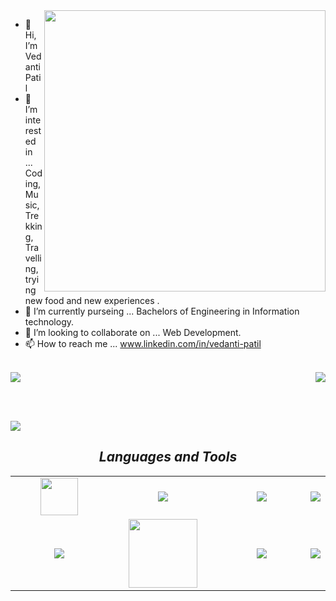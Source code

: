 <img align="right" src="https://github-readme-stats.vercel.app/api?username=RamchandraWarang9822&layout=compact&theme=dark"  width="450">
<div>
	
- 👋 Hi, I’m Vedanti Patil
- 👀 I’m interested in ... Coding, Music, Trekking, Travelling, trying new food and new experiences .
- 🌱 I’m currently purseing ... Bachelors of Engineering in Information technology.
- 💞️ I’m looking to collaborate on ... Web Development.
- 📫 How to reach me ...  www.linkedin.com/in/vedanti-patil
</div>

<br>

<div>
<img src="https://github-readme-stats.vercel.app/api/top-langs/?username=PatilVedanti&layout=compact&theme=dark" >
<img align="right" src="https://github-readme-streak-stats.herokuapp.com/?user=PatilVedanti&layout=compact&theme=dark&hide_border=false"  >
</div>

<br><br>

<img  src="https://github-readme-activity-graph.vercel.app/graph?username=PatilVedanti&layout=compact&theme=high-contrast&bg_color=0D0D0D&line=F27405&hide_border=false"  >

<h2 align='center'><i>Languages and Tools</i></h2>

<table width="100" align='center' >
<tr>
    <td align='center' width="190">
        <img src="https://github.com/abranhe/programming-languages-logos/blob/master/src/javascript/javascript.svg" width="60">
    </td>
    <td align='center' width="190">
        <img src="https://www.vectorlogo.zone/logos/typescriptlang/typescriptlang-icon.svg">
    </td>
    <td align='center' width="190">
        <img src="https://www.vectorlogo.zone/logos/java/java-horizontal.svg" >
    </td>
      <td align='center'>
        <img src="https://www.vectorlogo.zone/logos/firebase/firebase-ar21.svg">
    </td>
</tr>
<tr>
    <td align='center'  width="190">
        <img src="https://www.vectorlogo.zone/logos/mongodb/mongodb-ar21.svg">
    </td>
     <td align='center' width="190">
        <img src="https://www.vectorlogo.zone/logos/expressjs/expressjs-ar21.svg" width="110">
    </td>
    <td align='center' width="190">
        <img src="https://www.vectorlogo.zone/logos/reactjs/reactjs-ar21.svg">
    </td>
    <td align='center'>
        <img src="https://www.vectorlogo.zone/logos/nodejs/nodejs-ar21.svg">
    </td>
</tr>
</table>
